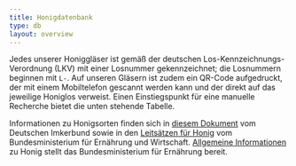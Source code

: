 ```yaml
---
title: Honigdatenbank
type: db
layout: overview
---
```


Jedes unserer Honiggläser ist gemäß der deutschen Los-Kennzeichnungs-Verordnung (LKV) mit einer Losnummer gekennzeichnet; die Losnummern beginnen mit `L-`.
Auf unseren Gläsern ist zudem ein QR-Code aufgedruckt, der mit einem Mobiltelefon gescannt werden kann und der direkt auf das jeweilige Honiglos verweist.
Einen Einstiegspunkt für eine manuelle Recherche bietet die unten stehende Tabelle.

Informationen zu Honigsorten finden sich in [diesem Dokument](/infos/Merkblatt_3.4_Honigsorten-Bezeichnung_April_2022.pdf) vom Deutschen Imkerbund sowie in den [Leitsätzen für Honig](https://www.bmel.de/SharedDocs/Downloads/DE/_Ernaehrung/Lebensmittel-Kennzeichnung/LeitsaetzeHonig.html) vom Bundesministerium für Ernährung und Wirtschaft.
[Allgemeine Informationen](https://www.bzfe.de/lebensmittel/lebensmittelkunde/honig/) zu Honig stellt das Bundesministerium für Ernährung bereit.
